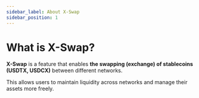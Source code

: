 ```yaml
---
sidebar_label: About X-Swap
sidebar_position: 1
---
```


# What is X-Swap?

**X-Swap** is a feature that enables **the swapping (exchange) of stablecoins (USDTX, USDCX)** between different networks.

This allows users to maintain liquidity across networks and manage their assets more freely.